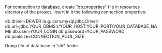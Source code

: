 For connection to database, create "db.properties" file in resources directory of the project. Insert in it the following connection properties:

db.driver=DRIVER (e.g. com.mysql.jdbc.Driver)
db.url=jdbc:YOUR_DBMS://YOUR_HOST:YOUR_PORT/YOUR_DATABASE_NAME
db.user=YOUR_LOGIN
db.password=YOUR_PASSWORD
db.poolsize=CONNECTION_POOL_SIZE

Dump file of data base in "db" folder.